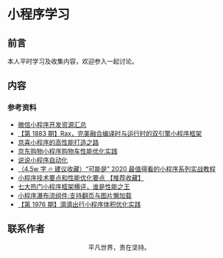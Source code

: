 # 小程序学习

## 前言

本人平时学习及收集内容，欢迎参入一起讨论。

## 内容

### 参考资料

- [微信小程序开发资源汇总](https://github.com/justjavac/awesome-wechat-weapp)
- [【第 1883 期】Rax，完美融合编译时与运行时的双引擎小程序框架](https://mp.weixin.qq.com/s/uIYssujm8rRPUxFx0HraxQ)
- [京喜小程序的高性能打造之路](https://juejin.im/post/5e7d4487e51d4546d83af560)
- [京东购物小程序购物车性能优化实践](https://mp.weixin.qq.com/s/3_PwTZzt7ImmcvKTbIeTRA)
- [说说小程序自动化](https://mp.weixin.qq.com/s/EIUEDWslSOBQBQwRLuOlKg)
- [（4.5w 字 🔥 建议收藏）“可能是” 2020 最值得看的小程序系列实战教程](https://juejin.im/post/5e670c19e51d45270764ee14)
- [小程序技术要点和性能优化要点 【推荐收藏】](https://mp.weixin.qq.com/s/qZge8a4Bdg3AjXW9qEJHJg)
- [七大热门小程序框架横评，谁是性能之王](https://mp.weixin.qq.com/s/RbrnouSH_jA5fxw0msMxAg)
- [小程序瀑布流组件:支持翻页与图片懒加载](https://segmentfault.com/a/1190000022680541)
- [【第 1976 期】滴滴出行小程序体积优化实践](https://mp.weixin.qq.com/s/E8iBnQtpZloQHIYlgNLFHg)

## 联系作者

<div align="center">
    <p>
        平凡世界，贵在坚持。
    </p>
    <img :src="$withBase('/about/contact.png')" />
</div>
